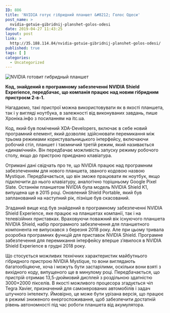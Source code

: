 ```yaml
---
ID: 886
title: 'NVIDIA готує гібридний планшет &#8212; Голос Одеси'
post_name: >
  nvidia-gotuie-gibridnij-planshet-golos-odesi
date: 2019-04-27 11:43:25
layout: post
link: >
  http://35.188.114.84/nvidia-gotuie-gibridnij-planshet-golos-odesi/
published: true
tags: [ ]
categories:
  - Uncategorized
---
```

 <ins class="adsbygoogle" data-ad-client="ca-pub-1554128637829827" data-ad-slot="5623670467"></ins><p><img class="aligncenter" src="https://golosodesa.com.ua/wp-content/uploads/2019/04/d019d0a25b70e9027fd8a2555fa0c888.jpg" alt="NVIDIA готовит гибридный планшет"></p>
<p><strong>Код, знайдений в програмному забезпеченні NVIDIA Shield Experience, передбачає, що компанія працює над новим гібридним пристроєм 2-в-1.</strong></p>
<p>Нагадаємо, такі пристрої можна використовувати як в якості планшета, так і у вигляді ноутбука, в залежності від виконуваних завдань, пише Хроніка.інфо з посиланням на itc.ua.</p>
<p>Код, який був помічений XDA-Developers, включає в себе новий програмний елемент, який дозволяє здійснювати перемикання між трьома режимами користувальницького інтерфейсу, включаючи робочий стіл, планшет і таємничий третій режим, який називається «динамічний». Він передбачає можливість запуску режиму робочого столу, якщо до пристрою приєднано клавіатура.</p>
<p>Отримані дані свідчать про те, що NVIDIA працює над програмним забезпеченням для нового планшета, званого кодовою назвою Mystique. Передбачається, що він зможе працювати як ноутбук, якщо підключити до нього клавіатуру, аналогічно торішньому Google Pixel Slate. Останнім планшетом NVIDIA була модель NVIDIA Shield K1, випущена ще в 2015 році. Оновлений Shield Portable, який був запланований на наступний рік, пізніше був скасований.</p>
<p>Згаданий вище код був знайдений в програмному забезпеченні NVIDIA Shield Experience, яке працює на планшетах компанії, так і на телевізійних приставках. Враховуючи поважний вік існуючого планшета NVIDIA Shield, набір програмного забезпечення для планшетного компонента не випускався з березня 2018 року. Але при цьому тривала розробка програмних функцій для приставок NVIDIA Shield. Програмне забезпечення для перемикання інтерфейсу вперше з’явилося в NVIDIA Shield Experience в грудні 2018 року.</p>
<p>Що стосується можливих технічних характеристик майбутнього гібридного пристрою NVIDIA Mystique, то вони виглядають багатообіцяюче, хоча і можуть бути застарілими, оскільки вони взяті з вихідного коду, випущеного ще в минулому році. Передбачається, що пристрій отримає 13,5-дюймовий дисплей з роздільною здатністю 3000×2000 пікселів. В якості можливого процесора згадується чіп Tegra Xavier, призначений для самокерованих автомобілів і задач штучного інтелекту. Ймовірно, це може бути урізана версія, що працює в режимі зниженого енергоспоживання, щоб забезпечити достатній рівень автономності під час роботи планшета від акумулятора.</p>
<ins class="adsbygoogle" data-ad-layout="in-article" data-ad-format="fluid" data-ad-client="ca-pub-1554128637829827" data-ad-slot="8998761545"></ins> 